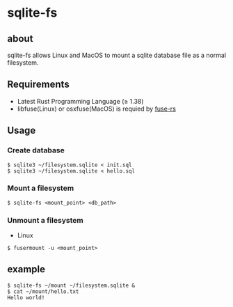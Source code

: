 # sqlite-fs

## about

sqlite-fs allows Linux and MacOS to mount a sqlite database file as a normal filesystem.

## Requirements

- Latest Rust Programming Language (≥ 1.38)
- libfuse(Linux) or osxfuse(MacOS) is requied by [fuse-rs](https://github.com/zargony/fuse-rs)

## Usage
### Create database

```
$ sqlite3 ~/filesystem.sqlite < init.sql
$ sqlite3 ~/filesystem.sqlite < hello.sql
```

### Mount a filesystem

```
$ sqlite-fs <mount_point> <db_path>
```

### Unmount a filesystem

- Linux

```
$ fusermount -u <mount_point>
```

## example
```
$ sqlite-fs ~/mount ~/filesystem.sqlite &
$ cat ~/mount/hello.txt
Hello world!
```

